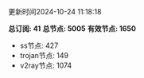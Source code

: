 更新时间2024-10-24 11:18:18

**总订阅: 41**
**总节点: 5005**
**有效节点: 1650**
- ss节点: 427
- trojan节点: 149
- v2ray节点: 1074
